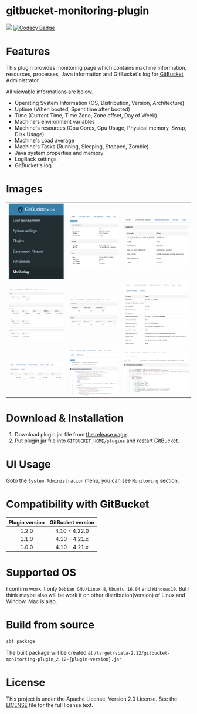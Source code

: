 # gitbucket-monitoring-plugin

[![](https://travis-ci.org/YoshinoriN/gitbucket-monitoring-plugin.svg?branch=master)](https://travis-ci.org/YoshinoriN/gitbucket-monitoring-plugin) [![Codacy Badge](https://api.codacy.com/project/badge/Grade/677a69ed2e5f4137ba35986dbb02995f)](https://www.codacy.com/app/YoshinoriN/gitbucket-monitoring-plugin?utm_source=github.com&amp;utm_medium=referral&amp;utm_content=YoshinoriN/gitbucket-monitoring-plugin&amp;utm_campaign=Badge_Grade)

# Features

This plugin provides monitoring page which contains machine information, resources, processes, Java information and GitBucket's log for [GitBucket](//github.com/gitbucket/gitbucket) Administrator.

All viewable informations are below.

* Operating System Information (OS, Distribution, Version, Architecture)
* Uptime (When booted, Spent time after booted)
* Time (Current Time, Time Zone, Zone offset, Day of Week)
* Machine's environment variables
* Machine's resources (Cpu Cores, Cpu Usage, Physical memory, Swap, Disk Usage)
* Machine's Load average
* Machine's Tasks (Running, Sleeping, Stopped, Zombie)
* Java system properties and memory
* LogBack settings
* GitBucket's log

# Images

||||
|:-------:|:-------:|:-------:|
|![menu](https://raw.githubusercontent.com/YoshinoriN/gitbucket-monitoring-plugin/master/doc/images/menu.png)|![system](https://raw.githubusercontent.com/YoshinoriN/gitbucket-monitoring-plugin/master/doc/images/system.png)|![envval](https://raw.githubusercontent.com/YoshinoriN/gitbucket-monitoring-plugin/master/doc/images/envval.png)|
|![resources](https://raw.githubusercontent.com/YoshinoriN/gitbucket-monitoring-plugin/master//doc/images/resources.png)|![process](https://raw.githubusercontent.com/YoshinoriN/gitbucket-monitoring-plugin/master/doc/images/process.png)|![java-p](https://raw.githubusercontent.com/YoshinoriN/gitbucket-monitoring-plugin/master/doc/images/java-p.png)|
|![java-m](https://raw.githubusercontent.com/YoshinoriN/gitbucket-monitoring-plugin/master/doc/images/java-m.png)|![logback](https://raw.githubusercontent.com/YoshinoriN/gitbucket-monitoring-plugin/master/doc/images/logback.png)|![gitbucketlog](https://raw.githubusercontent.com/YoshinoriN/gitbucket-monitoring-plugin/master/doc/images/gitbucketlog.png)|

# Download & Installation

1. Download plugin jar file from [the release page](//github.com/YoshinoriN/gitbucket-monitoring-plugin/releases).
2. Put plugin jar file into `GITBUCKET_HOME/plugins` and restart GitBucket.

# UI Usage

Goto the `System Administration` menu, you can see `Monitoring` section.

# Compatibility with GitBucket

|Plugin version|GitBucket version|
|:-------------:|:-------:|
|1.2.0|4.10 - 4.22.0|
|1.1.0|4.10 - 4.21.x|
|1.0.0|4.10 - 4.21.x|

# Supported OS

I confirm work it only `Debian GNU/Linux 8`, `Ubuntu 16.04` and `Windows10`.  But I think maybe also will be work it on other distribution(version) of Linux and Window. Mac is also.

# Build from source

```sh
sbt package
```

The built package will be created at `/target/scala-2.12/gitbucket-monitorting-plugin_2.12-{plugin-version}.jar`

# License

This project is under the Apache License, Version 2.0 License. See the [LICENSE](./LICENSE) file for the full license text.
